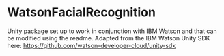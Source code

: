 # WatsonFacialRecognition
Unity package set up to work in conjunction with IBM Watson and that can be modified using the readme.
Adapted from the IBM Watson Unity SDK here: https://github.com/watson-developer-cloud/unity-sdk
